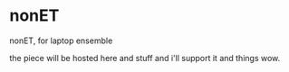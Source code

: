 # nonET
nonET, for laptop ensemble

the piece will be hosted here and stuff and i'll support it and things wow.
